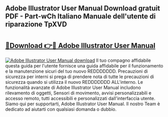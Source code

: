 ## Adobe Illustrator User Manual Download gratuit PDF - Part-wCh Italiano Manuale dell'utente di riparazione TpXVD

# <h2><a href="http://dffxyiq.blite.top/?on=Adobe+Illustrator+User+Manual">🔗Download 👉🔴 Adobe Illustrator User Manual</a></h2>

[![Adobe Illustrator User Manual download](https://i.imgur.com/lujVjoI.png)](http://dffxyiq.blite.top/?on=Adobe+Illustrator+User+Manual)
Il tuo compagno affidabile questa guida per l'utente fornisce una guida affidabile per il funzionamento e la manutenzione sicuri del tuo nuovo REDDDDDDD. Precauzioni di sicurezza per interni si prega di prendere nota di tutte le precauzioni di sicurezza quando si utilizza il nuovo REDDDDDDD ALL'interno. Le funzionalità avanzate di Adobe Illustrator User Manual includono rilevamento di oggetti, Sensori di movimento, avvisi personalizzabili e accesso remoto, tutti accessibili e personalizzati dall'interfaccia utente. Siamo qui per supportarti, Adobe Illustrator User Manual. Il nostro Team è dedicato ad aiutarti con qualsiasi domanda o dubbio.
